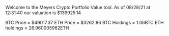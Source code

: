 Welcome to the Meyers Crypto Portfolio Value tool. 
As of 08/28/21 at 12:31:40 our valuation is $139925.14 

BTC Price = $49017.37
 ETH Price = $3262.86
BTC Holdings = 1.06BTC
 ETH holdings = 26.960005962ETH 
